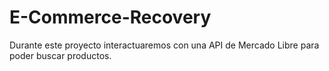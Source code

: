 # E-Commerce-Recovery
Durante este proyecto interactuaremos con una API de Mercado Libre para poder buscar productos.
